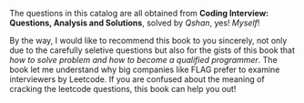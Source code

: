 The questions in this catalog are all obtained from **Coding Interview: Questions, Analysis and Solutions**, solved by _Qshan_, yes! _Myself_!

By the way, I would like to recommend this book to you sincerely, not only due to the carefully seletive questions but also for the gists of this book that _how to solve problem and how to become a qualified programmer_. The book let me understand why big companies like FLAG prefer to examine interviewers by Leetcode. If you are confused about the meaning of cracking the leetcode questions, this book can help you out!
